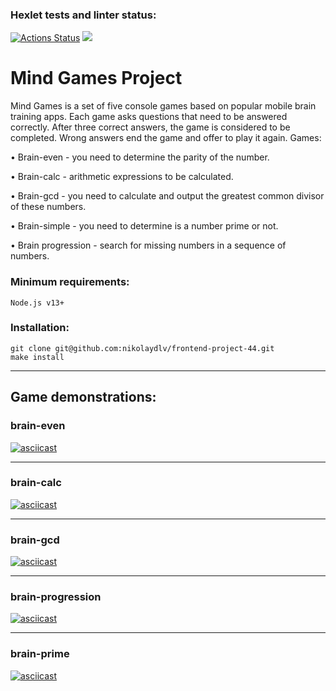 ### Hexlet tests and linter status:
[![Actions Status](https://github.com/nikolaydlv/frontend-project-44/workflows/hexlet-check/badge.svg)](https://github.com/nikolaydlv/frontend-project-44/actions)
<a href="https://codeclimate.com/github/nikolaydlv/frontend-project-44/maintainability"><img src="https://api.codeclimate.com/v1/badges/bfc23ab949884f845979/maintainability" /></a>

# Mind Games Project

Mind Games is a set of five console games based on popular mobile brain training apps. Each game asks questions that need to be answered correctly. After three correct answers, the game is considered to be completed. Wrong answers end the game and offer to play it again. Games:

• Brain-even - you need to determine the parity of the number.

• Brain-calc - arithmetic expressions to be calculated.

• Brain-gcd - you need to calculate and output the greatest common divisor of these numbers.

• Brain-simple - you need to determine is a number prime or not.

• Brain progression - search for missing numbers in a sequence of numbers.

### Minimum requirements:

```
Node.js v13+
```

### Installation:
```
git clone git@github.com:nikolaydlv/frontend-project-44.git
make install 
```

---

## Game demonstrations:

### brain-even

[![asciicast](https://asciinema.org/a/yVojRLCyWexwN6RFy3NaCwIuf.svg)](https://asciinema.org/a/yVojRLCyWexwN6RFy3NaCwIuf)

---

### brain-calc

[![asciicast](https://asciinema.org/a/32hI5y16Z0xNuI7HMl2a3mdYC.svg)](https://asciinema.org/a/32hI5y16Z0xNuI7HMl2a3mdYC)

---

### brain-gcd

[![asciicast](https://asciinema.org/a/1WmKLervAaXlSIrraYRojnesz.svg)](https://asciinema.org/a/1WmKLervAaXlSIrraYRojnesz)

---

### brain-progression

[![asciicast](https://asciinema.org/a/G9ear5xq4xcLCFbdRvDmbS1XD.svg)](https://asciinema.org/a/G9ear5xq4xcLCFbdRvDmbS1XD)

---

### brain-prime

[![asciicast](https://asciinema.org/a/YtYjPsoQSVcW10EyEchebUZFd.svg)](https://asciinema.org/a/YtYjPsoQSVcW10EyEchebUZFd)



